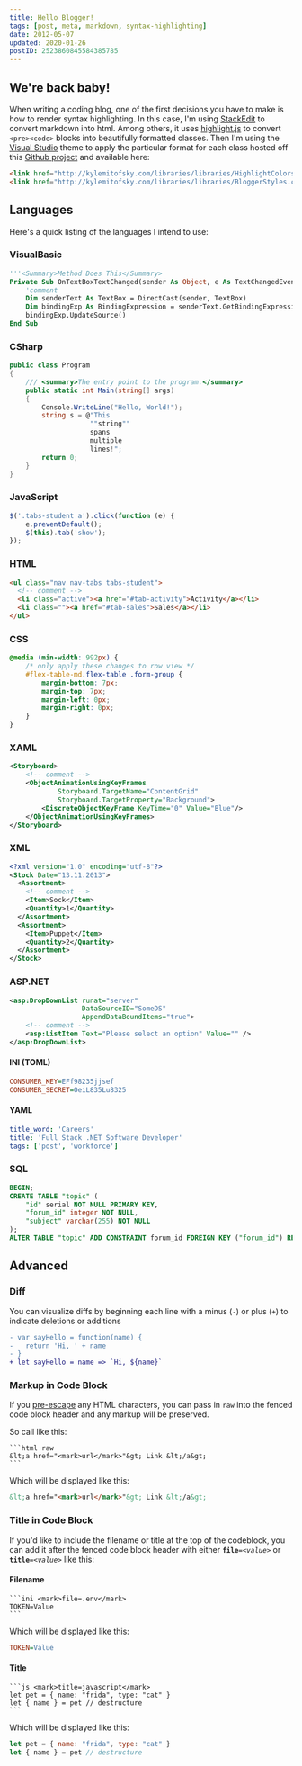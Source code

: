 ```yaml
---
title: Hello Blogger!
tags: [post, meta, markdown, syntax-highlighting]
date: 2012-05-07
updated: 2020-01-26
postID: 2523860845584385785
---
```


<!-- markdownlint-disable MD026 -->
## We're back baby!
<!-- markdownlint-restore -->
<!-- markdownlint-disable MD040 MD048 -->

When writing a coding blog, one of the first decisions you have to make is how to render syntax highlighting.  In this case, I'm using [StackEdit](https://stackedit.io/#) to convert markdown into html.  Among others, it uses [highlight.js](http://highlightjs.org/) to convert `<pre><code>` blocks into beautifully formatted classes.  Then I'm using the [Visual Studio](http://highlightjs.org/static/styles/vs.css) theme to apply the particular format for each class hosted off this [Github project](https://github.com/KyleMit/libraries) and available here:

```html
<link href="http://kylemitofsky.com/libraries/libraries/HighlightColors.css" rel="stylesheet" />
<link href="http://kylemitofsky.com/libraries/libraries/BloggerStyles.css" rel="stylesheet" />
```

## Languages

Here's a quick listing of the languages I intend to use:

### VisualBasic

```vb
'''<Summary>Method Does This</Summary>
Private Sub OnTextBoxTextChanged(sender As Object, e As TextChangedEventArgs) Handles Me.TextChanged
    'comment
    Dim senderText As TextBox = DirectCast(sender, TextBox)
    Dim bindingExp As BindingExpression = senderText.GetBindingExpression(TextBox.TextProperty)
    bindingExp.UpdateSource()
End Sub
```


### CSharp

```cs
public class Program
{
    /// <summary>The entry point to the program.</summary>
    public static int Main(string[] args)
    {
        Console.WriteLine("Hello, World!");
        string s = @"This
                    ""string""
                    spans
                    multiple
                    lines!";
        return 0;
    }
}
```

### JavaScript

```js
$('.tabs-student a').click(function (e) {
    e.preventDefault();
    $(this).tab('show');
});
```

### HTML

```html
<ul class="nav nav-tabs tabs-student">
  <!-- comment -->
  <li class="active"><a href="#tab-activity">Activity</a></li>
  <li class=""><a href="#tab-sales">Sales</a></li>
</ul>
```

### CSS

```css
@media (min-width: 992px) {
    /* only apply these changes to row view */
    #flex-table-md.flex-table .form-group {
        margin-bottom: 7px;
        margin-top: 7px;
        margin-left: 0px;
        margin-right: 0px;
    }
}
```

### XAML

```xml
<Storyboard>
    <!-- comment -->
    <ObjectAnimationUsingKeyFrames
            Storyboard.TargetName="ContentGrid"
            Storyboard.TargetProperty="Background">
        <DiscreteObjectKeyFrame KeyTime="0" Value="Blue"/>
    </ObjectAnimationUsingKeyFrames>
</Storyboard>
```

### XML

```xml
<?xml version="1.0" encoding="utf-8"?>
<Stock Date="13.11.2013">
  <Assortment>
    <!-- comment -->
    <Item>Sock</Item>
    <Quantity>1</Quantity>
  </Assortment>
  <Assortment>
    <Item>Puppet</Item>
    <Quantity>2</Quantity>
  </Assortment>
</Stock>
```

### ASP.NET

```xml
<asp:DropDownList runat="server"
                  DataSourceID="SomeDS"
                  AppendDataBoundItems="true">
    <!-- comment -->
    <asp:ListItem Text="Please select an option" Value="" />
</asp:DropDownList>
```


#### INI (TOML)

```ini
CONSUMER_KEY=EFf98235jjsef
CONSUMER_SECRET=OeiL835Lu8325
```

#### YAML

```yaml
title_word: 'Careers'
title: 'Full Stack .NET Software Developer'
tags: ['post', 'workforce']
```

### SQL

```sql
BEGIN;
CREATE TABLE "topic" (
    "id" serial NOT NULL PRIMARY KEY,
    "forum_id" integer NOT NULL,
    "subject" varchar(255) NOT NULL
);
ALTER TABLE "topic" ADD CONSTRAINT forum_id FOREIGN KEY ("forum_id") REFERENCES "forum" ("id");
```


## Advanced


### Diff

You can visualize diffs by beginning each line with a minus (`-`) or plus (`+`) to indicate deletions or additions

```diff
- var sayHello = function(name) {
-   return 'Hi, ' + name
- }
+ let sayHello = name => `Hi, ${name}`
```

### Markup in Code Block

<!-- TODO: link to escape tool that doesn't turn " into &quot; -->

If you [pre-escape](https://www.freeformatter.com/html-escape.html) any HTML characters, you can pass in `raw` into the fenced code block header and any markup will be preserved.

So call like this:


~~~
```html raw
&lt;a href="<mark>url</mark>"&gt; Link &lt;/a&gt;
```
~~~


Which will be displayed like this:

```html raw
&lt;a href="<mark>url</mark>"&gt; Link &lt;/a&gt;
```

### Title in Code Block

If you'd like to include the filename or title at the top of the codeblock, you can add it after the fenced code block header with either <code><b>file</b>=<i>&lt;value&gt;</i></code> or <code><b>title</b>=<i>&lt;value&gt;</i></code> like this:

#### Filename

~~~ raw
```ini <mark>file=.env</mark>
TOKEN=Value
```
~~~


Which will be displayed like this:

```ini file=.env
TOKEN=Value
```

#### Title

~~~ raw
```js <mark>title=javascript</mark>
let pet = { name: "frida", type: "cat" }
let { name } = pet // destructure
```
~~~

Which will be displayed like this:

```js title=javascript
let pet = { name: "frida", type: "cat" }
let { name } = pet // destructure
```


<!--
### BONUS - Formatted Code

As long as you do the [escaping](http://www.htmlescape.net/htmlescape_tool.html), you can apply any formats you like to a `<pre class="prettyprint"><code class="cs">` block.

<pre class="prettyprint"><code class="cs">async Task<int> AccessTheWebAsync()
{
    // <a href='http://msdn.microsoft.com/en-us/library/z2kcy19k.aspx'>Link to System.Namespace</a>
    <b>string bold = ""</b>
    <i>string italics = ""</i>
    <u>int underline = 0;</u>
    <strike>bool strikeThrough = true;</strike>
    <span class="userType">CustomClassNames</span>
    <span class="dimmed">int dimmedAge = 7;</span>
    <span class="highlight">highlight some code</span>
    <span class="razor-keyword">@</span><span class="razor-block">Html.EditorFor(model =&gt; model.FirstName)</span>
}
</code></pre> -->
